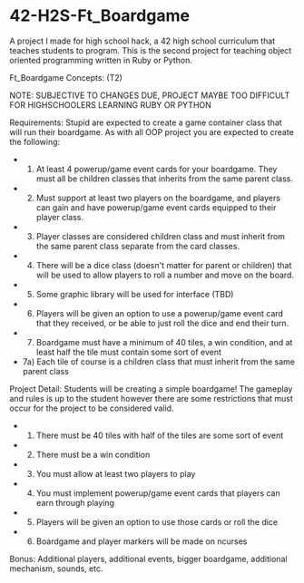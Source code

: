 # 42-H2S-Ft_Boardgame
A project I made for high school hack, a 42 high school curriculum that teaches students to program. This is the second project for teaching object oriented programming written in Ruby or Python.


Ft_Boardgame Concepts: (T2)

NOTE: SUBJECTIVE TO CHANGES DUE, PROJECT MAYBE TOO DIFFICULT FOR HIGHSCHOOLERS LEARNING RUBY OR PYTHON

Requirements:
Stupid are expected to create a game container class that will 
run their boardgame. As with all OOP project you are expected to
create the following:
- 1) At least 4 powerup/game event cards for your boardgame. They must
all be children classes that inherits from the same parent class.
- 2) Must support at least two players on the boardgame, and players
can gain and have powerup/game event cards equipped to their player class.
- 3) Player classes are considered children class and must inherit from the
same parent class separate from the card classes.
- 4) There will be a dice class (doesn't matter for parent or children) that
will be used to allow players to roll a number and move on the board.
- 5) Some graphic library will be used for interface (TBD)
- 6) Players will be given an option to use a powerup/game event card that they
received, or be able to just roll the dice and end their turn.
- 7) Boardgame must have a minimum of 40 tiles, a win condition, and at least
half the tile must contain some sort of event
- 7a) Each tile of course is a children class that must inherit from the same parent class


Project Detail:
Students will be creating a simple boardgame! The gameplay and rules is up 
to the student however there are some restrictions that must occur for the project
to be considered valid.
- 1) There must be 40 tiles with half of the tiles are some sort of event
- 2) There must be a win condition
- 3) You must allow at least two players to play
- 4) You must implement powerup/game event cards that players can earn through playing
- 5) Players will be given an option to use those cards or roll the dice
- 6) Boardgame and player markers will be made on ncurses

Bonus:
Additional players, additional events, bigger boardgame, additional mechanism, sounds, etc.
